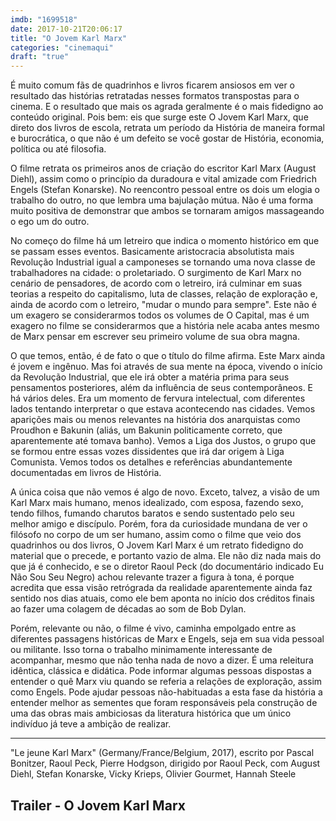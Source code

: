 ```yaml
---
imdb: "1699518"
date: 2017-10-21T20:06:17
title: "O Jovem Karl Marx"
categories: "cinemaqui"
draft: "true"
---
```

É muito comum fãs de quadrinhos e livros ficarem ansiosos em ver o resultado das histórias retratadas nesses formatos transpostas para o cinema. E o resultado que mais os agrada geralmente é o mais fidedigno ao conteúdo original. Pois bem: eis que surge este O Jovem Karl Marx, que direto dos livros de escola, retrata um período da História de maneira formal e burocrática, o que não é um defeito se você gostar de História, economia, política ou até filosofia.

O filme retrata os primeiros anos de criação do escritor Karl Marx (August Diehl), assim como o princípio da duradoura e vital amizade com Friedrich Engels (Stefan Konarske). No reencontro pessoal entre os dois um elogia o trabalho do outro, no que lembra uma bajulação mútua. Não é uma forma muito positiva de demonstrar que ambos se tornaram amigos massageando o ego um do outro.

No começo do filme há um letreiro que indica o momento histórico em que se passam esses eventos. Basicamente aristocracia absolutista mais Revolução Industrial igual a camponeses se tornando uma nova classe de trabalhadores na cidade: o proletariado. O surgimento de Karl Marx no cenário de pensadores, de acordo com o letreiro, irá culminar em suas teorias a respeito do capitalismo, luta de classes, relação de exploração e, ainda de acordo com o letreiro, "mudar o mundo para sempre". Este não é um exagero se considerarmos todos os volumes de O Capital, mas é um exagero no filme se considerarmos que a história nele acaba antes mesmo de Marx pensar em escrever seu primeiro volume de sua obra magna.

O que temos, então, é de fato o que o título do filme afirma. Este Marx ainda é jovem e ingênuo. Mas foi através de sua mente na época, vivendo o início da Revolução Industrial, que ele irá obter a matéria prima para seus pensamentos posteriores, além da influência de seus contemporâneos. E há vários deles. Era um momento de fervura intelectual, com diferentes lados tentando interpretar o que estava acontecendo nas cidades. Vemos aparições mais ou menos relevantes na história dos anarquistas como Proudhon e Bakunin (aliás, um Bakunin politicamente correto, que aparentemente até tomava banho). Vemos a Liga dos Justos, o grupo que se formou entre essas vozes dissidentes que irá dar origem à Liga Comunista. Vemos todos os detalhes e referências abundantemente documentadas em livros de História.

A única coisa que não vemos é algo de novo. Exceto, talvez, a visão de um Karl Marx mais humano, menos idealizado, com esposa, fazendo sexo, tendo filhos, fumando charutos baratos e sendo sustentado pelo seu melhor amigo e discípulo. Porém, fora da curiosidade mundana de ver o filósofo no corpo de um ser humano, assim como o filme que veio dos quadrinhos ou dos livros, O Jovem Karl Marx é um retrato fidedigno do material que o precede, e portanto vazio de alma. Ele não diz nada mais do que já é conhecido, e se o diretor Raoul Peck (do documentário indicado Eu Não Sou Seu Negro) achou relevante trazer a figura à tona, é porque acredita que essa visão retrógrada da realidade aparentemente ainda faz sentido nos dias atuais, como ele bem aponta no início dos créditos finais ao fazer uma colagem de décadas ao som de Bob Dylan.

Porém, relevante ou não, o filme é vivo, caminha empolgado entre as diferentes passagens históricas de Marx e Engels, seja em sua vida pessoal ou militante. Isso torna o trabalho minimamente interessante de acompanhar, mesmo que não tenha nada de novo a dizer. É uma releitura idêntica, clássica e didática. Pode informar algumas pessoas dispostas a entender o quê Marx viu quando se referia a relações de exploração, assim como Engels. Pode ajudar pessoas não-habituadas a esta fase da história a entender melhor as sementes que foram responsáveis pela construção de uma das obras mais ambiciosas da literatura histórica que um único indivíduo já teve a ambição de realizar.

<hr>"Le jeune Karl Marx" (Germany/France/Belgium, 2017), escrito por Pascal Bonitzer, Raoul Peck, Pierre Hodgson, dirigido por Raoul Peck, com August Diehl, Stefan Konarske, Vicky Krieps, Olivier Gourmet, Hannah Steele

<h2>Trailer - O Jovem Karl Marx</h2>
